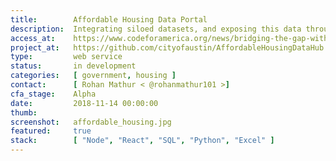 ```yaml
---
title:        Affordable Housing Data Portal
description:  Integrating siloed datasets, and exposing this data through an API that allows government agencies, nonprofits, and private companies to deliver it as a resource.
access_at:    https://www.codeforamerica.org/news/bridging-the-gap-with-data
project_at:   https://github.com/cityofaustin/AffordableHousingDataHub
type:         web service
status:       in development
categories:   [ government, housing ]
contact:      [ Rohan Mathur < @rohanmathur101 >]
cfa_stage:    Alpha
date:         2018-11-14 00:00:00
thumb:
screenshot:   affordable_housing.jpg
featured:     true
stack:        [ "Node", "React", "SQL", "Python", "Excel" ]
---
```

